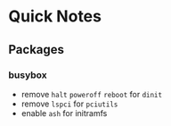 # Quick Notes

## Packages

### busybox

- remove `halt` `poweroff` `reboot` for `dinit`
- remove `lspci` for `pciutils`
- enable `ash` for initramfs